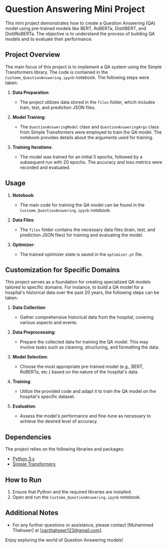 # Question Answering Mini Project

This mini project demonstrates how to create a Question Answering (QA) model using pre-trained models like BERT, RoBERTa, DistilBERT, and DistilRoBERTa. The objective is to understand the process of building QA models and to evaluate their performance.

## Project Overview

The main focus of this project is to implement a QA system using the Simple Transformers library. The code is contained in the `Custome_QuestionAnswering.ipynb` notebook. The following steps were taken:

1. **Data Preparation**:
   - The project utilizes data stored in the `files` folder, which includes train, test, and prediction JSON files.

2. **Model Training**:
   - The `QuestionAnsweringModel` class and `QuestionAnsweringArgs` class from Simple Transformers were employed to train the QA model. The notebook provides details about the arguments used for training.

3. **Training Iterations**:
   - The model was trained for an initial 5 epochs, followed by a subsequent run with 20 epochs. The accuracy and loss metrics were recorded and evaluated.

## Usage

1. **Notebook**:
   - The main code for training the QA model can be found in the `Custome_QuestionAnswering.ipynb` notebook.

2. **Data Files**:
   - The `files` folder contains the necessary data files (train, test, and prediction JSON files) for training and evaluating the model.

3. **Optimizer**:
   - The trained optimizer state is saved in the `optimizer.pt` file.

## Customization for Specific Domains

This project serves as a foundation for creating specialized QA models tailored to specific domains. For instance, to build a QA model for a hospital's historical data over the past 20 years, the following steps can be taken:

1. **Data Collection**:
   - Gather comprehensive historical data from the hospital, covering various aspects and events.

2. **Data Preprocessing**:
   - Prepare the collected data for training the QA model. This may involve tasks such as cleaning, structuring, and formatting the data.

3. **Model Selection**:
   - Choose the most appropriate pre-trained model (e.g., BERT, RoBERTa, etc.) based on the nature of the hospital's data.

4. **Training**:
   - Utilize the provided code and adapt it to train the QA model on the hospital's specific dataset.

5. **Evaluation**:
   - Assess the model's performance and fine-tune as necessary to achieve the desired level of accuracy.

## Dependencies

The project relies on the following libraries and packages:

- [Python 3.x](https://www.python.org/downloads/)
- [Simple Transformers](https://github.com/ThilinaRajapakse/simpletransformers)

## How to Run

1. Ensure that Python and the required libraries are installed.
2. Open and run the `Custome_QuestionAnswering.ipynb` notebook.

## Additional Notes

- For any further questions or assistance, please contact [Muhammed Thahseer] at [zacthahseer123@gmail.com].

Enjoy exploring the world of Question Answering models!
